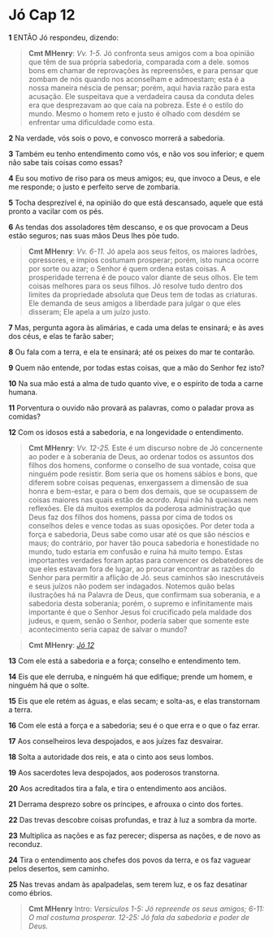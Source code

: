 # Jó Cap 12

**1** 	ENTÃO Jó respondeu, dizendo:

> **Cmt MHenry**: *Vv. 1-5.* Jó confronta seus amigos com a boa opinião que têm de sua própria sabedoria, comparada com a dele. somos bons em chamar de reprovações às repreensões, e para pensar que zombam de nós quando nos aconselham e admoestam; esta é a nossa maneira néscia de pensar; porém, aqui havia razão para esta acusação. Ele suspeitava que a verdadeira causa da conduta deles era que desprezavam ao que caía na pobreza. Este é o estilo do mundo. Mesmo o homem reto e justo é olhado com desdém se enfrentar uma dificuldade como esta.

**2** 	Na verdade, vós sois o povo, e convosco morrerá a sabedoria.

**3** 	Também eu tenho entendimento como vós, e não vos sou inferior; e quem não sabe tais coisas como essas?

**4** 	Eu sou motivo de riso para os meus amigos; eu, que invoco a Deus, e ele me responde; o justo e perfeito serve de zombaria.

**5** 	Tocha desprezível é, na opinião do que está descansado, aquele que está pronto a vacilar com os pés.

**6** 	As tendas dos assoladores têm descanso, e os que provocam a Deus estão seguros; nas suas mãos Deus lhes põe tudo.

> **Cmt MHenry**: *Vv. 6-11.* Jó apela aos seus feitos, os maiores ladrões, opressores, e ímpios costumam prosperar; porém, isto nunca ocorre por sorte ou azar; o Senhor é quem ordena estas coisas. A prosperidade terrena é de pouco valor diante de seus olhos. Ele tem coisas melhores para os seus filhos. Jó resolve tudo dentro dos limites da propriedade absoluta que Deus tem de todas as criaturas. Ele demanda de seus amigos a liberdade para julgar o que eles disseram; Ele apela a um juízo justo.

**7** 	Mas, pergunta agora às alimárias, e cada uma delas te ensinará; e às aves dos céus, e elas te farão saber;

**8** 	Ou fala com a terra, e ela te ensinará; até os peixes do mar te contarão.

**9** 	Quem não entende, por todas estas coisas, que a mão do Senhor fez isto?

**10** 	Na sua mão está a alma de tudo quanto vive, e o espírito de toda a carne humana.

**11** 	Porventura o ouvido não provará as palavras, como o paladar prova as comidas?

**12** 	Com os idosos está a sabedoria, e na longevidade o entendimento.

> **Cmt MHenry**: *Vv. 12-25.* Este é um discurso nobre de Jó concernente ao poder e à soberania de Deus, ao ordenar todos os assuntos dos filhos dos homens, conforme o conselho de sua vontade, coisa que ninguém pode resistir. Bom seria que os homens sábios e bons, que diferem sobre coisas pequenas, enxergassem a dimensão de sua honra e bem-estar, e para o bem dos demais, que se ocupassem de coisas maiores nas quais estão de acordo. Aqui não há queixas nem reflexões. Ele dá muitos exemplos da poderosa administração que Deus faz dos filhos dos homens, passa por cima de todos os conselhos deles e vence todas as suas oposições. Por deter toda a força e sabedoria, Deus sabe como usar até os que são néscios e maus; do contrário, por haver tão pouca sabedoria e honestidade no mundo, tudo estaria em confusão e ruína há muito tempo. Estas importantes verdades foram aptas para convencer os debatedores de que eles estavam fora de lugar, ao procurar encontrar as razões do Senhor para permitir a aflição de Jó. seus caminhos são inescrutáveis e seus juízos não podem ser indagados. Notemos quão belas ilustrações há na Palavra de Deus, que confirmam sua soberania, e a sabedoria desta soberania; porém, o supremo e infinitamente mais importante é que o Senhor Jesus foi crucificado pela maldade dos judeus, e quem, senão o Senhor, podería saber que somente este acontecimento seria capaz de salvar o mundo?

> **Cmt MHenry**: *[Jó 12](../18A-Jo/12.md#0)*

**13** 	Com ele está a sabedoria e a força; conselho e entendimento tem.

**14** 	Eis que ele derruba, e ninguém há que edifique; prende um homem, e ninguém há que o solte.

**15** 	Eis que ele retém as águas, e elas secam; e solta-as, e elas transtornam a terra.

**16** 	Com ele está a força e a sabedoria; seu é o que erra e o que o faz errar.

**17** 	Aos conselheiros leva despojados, e aos juízes faz desvairar.

**18** 	Solta a autoridade dos reis, e ata o cinto aos seus lombos.

**19** 	Aos sacerdotes leva despojados, aos poderosos transtorna.

**20** 	Aos acreditados tira a fala, e tira o entendimento aos anciãos.

**21** 	Derrama desprezo sobre os príncipes, e afrouxa o cinto dos fortes.

**22** 	Das trevas descobre coisas profundas, e traz à luz a sombra da morte.

**23** 	Multiplica as nações e as faz perecer; dispersa as nações, e de novo as reconduz.

**24** 	Tira o entendimento aos chefes dos povos da terra, e os faz vaguear pelos desertos, sem caminho.

**25** 	Nas trevas andam às apalpadelas, sem terem luz, e os faz desatinar como ébrios.


> **Cmt MHenry** Intro: *Versículos 1-5: Jó repreende os seus amigos; 6-11: O mal costuma prosperar. 12-25: Jó fala da sabedoria e poder de Deus.*